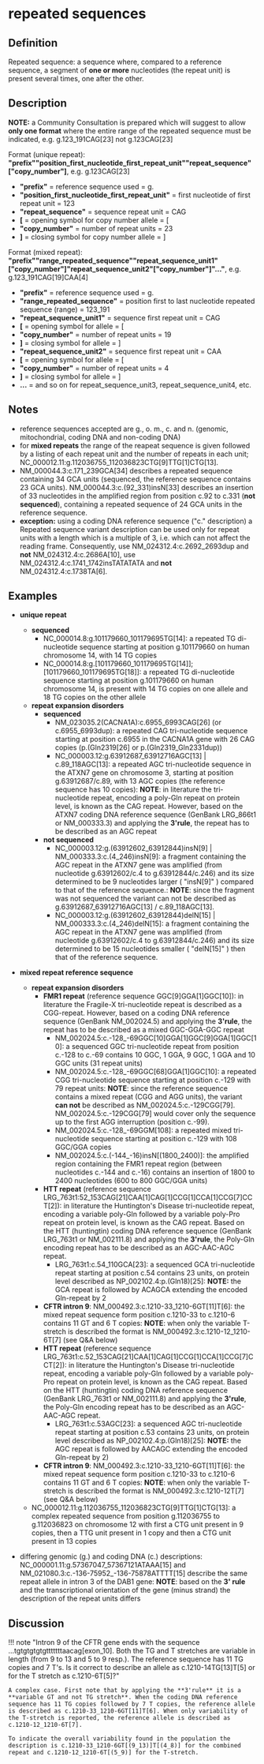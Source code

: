 # repeated sequences

## Definition

Repeated sequence: a sequence where, compared to a reference sequence, a segment of **one or more** nucleotides (the repeat unit) is present several times, one after the other.

## Description

**NOTE:** a Community Consultation is prepared which will suggest to allow **only one format** where the entire range of the repeated sequence must be indicated, e.g. g.123\_191CAG[23] not g.123CAG[23]

Format (unique repeat):   **"prefix""position_first_nucleotide_first_repeat_unit""repeat_sequence"["copy_number"]**,  e.g. g.123CAG[23]

* **"prefix"**  =  reference sequence used  =  g.
* **"position_first_nucleotide_first_repeat_unit"**  =  first nucleotide of first repeat unit  =  123
* **"repeat_sequence"**  =  sequence repeat unit  =  CAG
* **[**  =  opening symbol for copy number allele  =  [
* **"copy_number"**  =  number of repeat units  =  23
* **]**  =  closing symbol for copy number allele  =  ]

Format (mixed repeat):   **"prefix""range_repeated_sequence""repeat_sequence_unit1"["copy_number"]"repeat_sequence_unit2"["copy_number"]"..."**,  e.g. g.123\_191CAG[19]CAA[4]

* **"prefix"**  =  reference sequence used  =  g.
* **"range_repeated_sequence"**  =  position first to last nucleotide repeated sequence (range)   =  123_191
* **"repeat_sequence_unit1"**  =  sequence first repeat unit  =  CAG
* **[**  =  opening symbol for allele  =  [
* **"copy_number"**  =  number of repeat units  =  19
* **]**  =  closing symbol for allele  =  ]
* **"repeat_sequence_unit2"**  =  sequence first repeat unit  =  CAA
* **[**  =  opening symbol for allele  =  [
* **"copy_number"**  =  number of repeat units  =  4
* **]**  =  closing symbol for allele  =  ]
* **...**  =  and so on for repeat_sequence_unit3, repeat_sequence_unit4, etc.

## Notes

* reference sequences accepted are g., o. m., c. and n. (genomic, mitochondrial, coding DNA and non-coding DNA)
* for **mixed repeats** the range of the reapeat sequence is given followed by a listing of each repeat unit and the number of repeats in each unit; NC\_000012.11:g.112036755\_112036823CTG[9]TTG[1]CTG[13].
* NM\_000044.3:c.171_239GCA[34] describes a repeated sequence containing 34 GCA units (sequenced, the reference sequence contains 23 GCA units). NM\_000044.3:c.(92_331)insN[33] describes an insertion of 33 nucleotides in the amplified region from position c.92 to c.331 (**not sequenced**), containing a repeated sequence of 24 GCA units in the reference sequence.
* **exception:** using a coding DNA reference sequence ("c." description) a Repeated sequence variant description can be used only for repeat units with a length which is a multiple of 3, i.e. which can not affect the reading frame. Consequently, use NM\_024312.4:c.2692_2693dup and **not** NM\_024312.4:c.2686A[10], use NM\_024312.4:c.1741\_1742insTATATATA and **not** NM\_024312.4:c.1738TA[6].
## Examples

* **unique repeat**
    * **sequenced**
        * NC\_000014.8:g.101179660\_101179695TG[14]: a repeated TG di-nucleotide sequence starting at position g.101179660 on human chromosome 14, with 14 TG copies
        * NC\_000014.8:g.[101179660\_101179695TG[14]];[101179660\_101179695TG[18]]: a repeated TG di-nucleotide sequence starting at position g.101179660 on human chromosome 14, is present with 14 TG copies on one allele and 18 TG copies on the other allele
    * **repeat expansion disorders**
        * **sequenced**
            * NM\_023035.2(CACNA1A):c.6955\_6993CAG[26]  (or c.6955_6993dup): a repeated CAG tri-nucleotide sequence starting at position c.6955 in the CACNA1A gene with 26 CAG copies (p.(Gln2319[26] or p.(Gln2319_Gln2331dup))
            * NC\_000003.12:g.63912687\_63912716AGC[13] | c.89\_118AGC[13]: a repeated AGC tri-nucleotide sequence in the ATXN7 gene on chromosome 3, starting at position g.63912687/c.89, with 13 AGC copies  (the reference sequence has 10 copies): **NOTE**:    in literature the tri-nucleotide repeat, encoding a poly-Gln repeat on protein level, is known as the CAG repeat. However, based on the ATXN7 coding DNA reference sequence (GenBank LRG_866t1 or NM\_000333.3) and applying the **3'rule**, the repeat has to be described as an AGC repeat
        * **not sequenced**
            * NC\_000003.12:g.(63912602\_63912844)insN[9] | NM\_000333.3:c.(4\_246)insN[9]: a fragment containing the AGC repeat in the ATXN7 gene was amplified (from nucleotide g.63912602/c.4 to g.63912844/c.246) and its size determined to be 9 nucleotides larger ( "insN[9]" ) compared to that of the reference sequence.: **NOTE**:    since the fragment was not sequenced the variant can not be described as g.63912687\_63912716AGC[13] / c.89\_118AGC[13].
            * NC\_000003.12:g.(63912602\_63912844)delN[15] | NM\_000333.3:c.(4\_246)delN[15]: a fragment containing the AGC repeat in the ATXN7 gene was amplified (from nucleotide g.63912602/c.4 to g.63912844/c.246) and its size determined to be 15 nucleotides smaller ( "delN[15]" ) then that of the reference sequence.
    
* **mixed repeat reference sequence**
    * **repeat expansion disorders**
        * **FMR1 repeat**  (reference sequence GGC[9]GGA[1]GGC[10]): in literature the Fragile-X tri-nucleotide repeat is described as a CGG-repeat. However, based on a coding DNA reference sequence (GenBank NM\_002024.5) and applying the **3'rule**, the repeat has to be described as a mixed GGC-GGA-GGC repeat
            * NM\_002024.5:c.-128\_-69GGC[10]GGA[1]GGC[9]GGA[1]GGC[10]: a sequenced GGC tri-nucleotide repeat from position c.-128 to c.-69 contains 10 GGC, 1 GGA, 9 GGC, 1 GGA and 10 GGC units (31 repeat units)
            * NM\_002024.5:c.-128\_-69GGC[68]GGA[1]GGC[10]: a repeated CGG tri-nucleotide sequence starting at position c.-129 with 79 repeat units: **NOTE**:    since the reference sequence contains a mixed repeat (CGG and AGG units), the variant **can not** be described as NM\_002024.5:c.-129CGG[79]. NM\_002024.5:c.-129CGG[79] would cover only the sequence up to the first AGG interruption (position c.-99).
            * NM\_002024.5:c.-128\_-69GGM[108]: a repeated mixed tri-nucleotide sequence starting at position c.-129 with 108 GGC/GGA copies
            * NM\_002024.5:c.(-144\_-16)insN[(1800\_2400)]: the amplified region containing the FMR1 repeat region (between nucleotides c.-144 and c.-16) contains an insertion of 1800 to 2400 nucleotides (600 to 800 GGC/GGA units)
        * **HTT repeat**  (reference sequence LRG\_763t1:52\_153CAG[21]CAA[1]CAG[1]CCG[1]CCA[1]CCG[7]CCT[2]): in literature the Huntington's Disease tri-nucleotide repeat, encoding a variable poly-Gln followed by a variable poly-Pro repeat on protein level, is known as the CAG repeat. Based on the HTT (huntingtin) coding DNA reference sequence (GenBank LRG\_763t1 or NM\_002111.8) and applying the **3'rule**, the Poly-Gln encoding repeat has to be described as an AGC-AAC-AGC repeat.
            * LRG\_763t1:c.54\_110GCA[23]: a sequenced GCA tri-nucleotide repeat starting at position c.54 contains 23 units, on protein level described as NP\_002102.4:p.(Gln18)[25]: **NOTE:** the GCA repeat is followed by ACAGCA extending the encoded Gln-repeat by 2
        * **CFTR intron 9**: NM\_000492.3:c.1210-33\_1210-6GT[11]T[6]: the mixed repeat sequence form position c.1210-33 to c.1210-6 contains 11 GT and 6 T copies: **NOTE**:    when only the variable T-stretch is described the format is NM\_000492.3:c.1210-12\_1210-6T[7] (see Q&A below)
        * **HTT repeat**  (reference sequence LRG\_763t1:c.52\_153CAG[21]CAA[1]CAG[1]CCG[1]CCA[1]CCG[7]CCT[2]): in literature the Huntington's Disease tri-nucleotide repeat, encoding a variable poly-Gln followed by a variable poly-Pro repeat on protein level, is known as the CAG repeat. Based on the HTT (huntingtin) coding DNA reference sequence (GenBank LRG\_763t1 or NM\_002111.8) and applying the **3'rule**, the Poly-Gln encoding repeat has to be described as an AGC-AAC-AGC repeat.
            * LRG\_763t1:c.53AGC[23]: a sequenced AGC tri-nucleotide repeat starting at position c.53 contains 23 units, on protein level described as NP\_002102.4:p.(Gln18)[25]: **NOTE:** the AGC repeat is followed by AACAGC extending the encoded Gln-repeat by 2)
        * **CFTR intron 9**: NM\_000492.3:c.1210-33\_1210-6GT[11]T[6]: the mixed repeat sequence form position c.1210-33 to c.1210-6 contains 11 GT and 6 T copies: **NOTE**:    when only the variable T-stretch is described the format is NM\_000492.3:c.1210-12T[7] (see Q&A below)
    * NC\_000012.11:g.112036755\_112036823CTG[9]TTG[1]CTG[13]: a complex repeated sequence from position g.112036755 to g.112036823 on chromosome 12 with first a CTG unit present in 9 copies, then a TTG unit present in 1 copy and then a CTG unit present in 13 copies
* differing genomic (g.) and coding DNA (c.) descriptions: NC\_000001.11:g.57367047\_57367121ATAAA[15] and NM\_021080.3:c.-136-75952\_-136-75878ATTTT[15] describe the same repeat allele in intron 3 of the DAB1 gene: **NOTE**:    based on the **3' rule** and the transcriptional orientation of the gene (minus strand) the description of the repeat units differs
## Discussion

!!! note "Intron 9 of the CFTR gene ends with the sequence ...tgtgtgtgtgtttttttaacag[exon_10]. Both the TG and T stretches are variable in length (from 9 to 13 and 5 to 9 resp.). The reference sequence has 11 TG copies and 7 T's. Is it correct to describe an allele as c.1210-14TG[13]T[5] or for the T stretch as c.1210-6T[5]?"

    A complex case. First note that by applying the **3'rule** it is a **variable GT and not TG stretch**. When the coding DNA reference sequence has 11 TG copies followed by 7 T copies, the reference allele is described as c.1210-33_1210-6GT[11]T[6]. When only variability of the T-stretch is reported, the reference allele is described as c.1210-12_1210-6T[7].
    
    To indicate the overall variability found in the population the description is c.1210-33_1210-6GT[(9_13)]T[(4_8)] for the combined repeat and c.1210-12_1210-6T[(5_9)] for the T-stretch.
